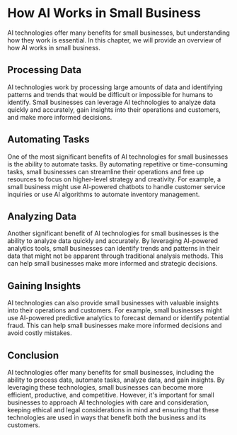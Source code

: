How AI Works in Small Business
=============================================================================

AI technologies offer many benefits for small businesses, but understanding how they work is essential. In this chapter, we will provide an overview of how AI works in small business.

Processing Data
---------------

AI technologies work by processing large amounts of data and identifying patterns and trends that would be difficult or impossible for humans to identify. Small businesses can leverage AI technologies to analyze data quickly and accurately, gain insights into their operations and customers, and make more informed decisions.

Automating Tasks
----------------

One of the most significant benefits of AI technologies for small businesses is the ability to automate tasks. By automating repetitive or time-consuming tasks, small businesses can streamline their operations and free up resources to focus on higher-level strategy and creativity. For example, a small business might use AI-powered chatbots to handle customer service inquiries or use AI algorithms to automate inventory management.

Analyzing Data
--------------

Another significant benefit of AI technologies for small businesses is the ability to analyze data quickly and accurately. By leveraging AI-powered analytics tools, small businesses can identify trends and patterns in their data that might not be apparent through traditional analysis methods. This can help small businesses make more informed and strategic decisions.

Gaining Insights
----------------

AI technologies can also provide small businesses with valuable insights into their operations and customers. For example, small businesses might use AI-powered predictive analytics to forecast demand or identify potential fraud. This can help small businesses make more informed decisions and avoid costly mistakes.

Conclusion
----------

AI technologies offer many benefits for small businesses, including the ability to process data, automate tasks, analyze data, and gain insights. By leveraging these technologies, small businesses can become more efficient, productive, and competitive. However, it's important for small businesses to approach AI technologies with care and consideration, keeping ethical and legal considerations in mind and ensuring that these technologies are used in ways that benefit both the business and its customers.
